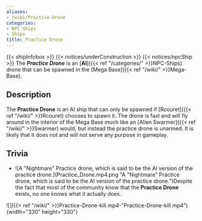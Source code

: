 ```yaml
---
aliases:
- /wiki/Practice-Drone
categories:
- NPC Ships
- Ships
title: Practice Drone
---
```


{{< shipInfobox >}} {{< notices/underConstruction >}} {{< notices/npcShip >}} The **_Practice Drone_** is an [**AI**]({{< ref "/categories/" >}}NPC-Ships) drone that can be spawned in the [Mega Base]({{< ref "/wiki/" >}}Mega-Base). 

## Description

The **Practice Drone** is an AI ship that can only be spawned if [Rcouret]({{< ref "/wiki/" >}}Rcouret) chooses to spawn it. The drone is fast and will fly around in the interior of the Mega Base much like an [Alien Swarmer]({{< ref "/wiki/" >}}Swarmer) would, but instead the practice drone is unarmed. It is likely that it does not and will not serve any purpose in gameplay.

## Trivia

- ![A "Nightmare" Practice drone, which is said to be the AI version
of the practice
drone.](Practice_Drone.mp4.png "A "Nightmare" Practice drone, which is said to be the AI version of the practice drone.")Despite the fact that most of the community know that the **Practice Drone** exists, no one knows what it actually does.

![]({{< ref "/wiki/" >}}Practice-Drone-kill.mp4-"Practice-Drone-kill.mp4"){width="330" height="330"}